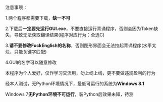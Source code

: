注意事项：

1.两个程序都需要下载，**缺一不可**

2.下载后**一定要先运行GUI.exe**，不要直接运行背诵程序，否则会因为Token缺失，导致无法获取翻译结果(程序对应行为：全选C)

3.**请不要修改FuckEnglish的名称**，否则图形界面会无法拉起背诵程序(水平太烂，只能关键字匹配)

4.GUI的名字可以随意修改

本程序为个人爱好，仅作学习交流用，勿上纲上线，更不要做违规盈利的行为

经本人测试，无Python环境情况下，最低可运行的系统为**Windows 8.1**

Windows 7**无Python环境不可运行**，装Python后效果未知，待测
